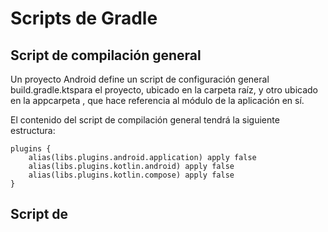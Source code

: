 # Scripts de Gradle
## Script de compilación general
Un proyecto Android define un script de configuración general build.gradle.ktspara el proyecto, ubicado en la carpeta raíz, y otro ubicado en la appcarpeta , que hace referencia al módulo de la aplicación en sí.

El contenido del script de compilación general tendrá la siguiente estructura:
```
plugins {
    alias(libs.plugins.android.application) apply false
    alias(libs.plugins.kotlin.android) apply false
    alias(libs.plugins.kotlin.compose) apply false
}
```

## Script de 